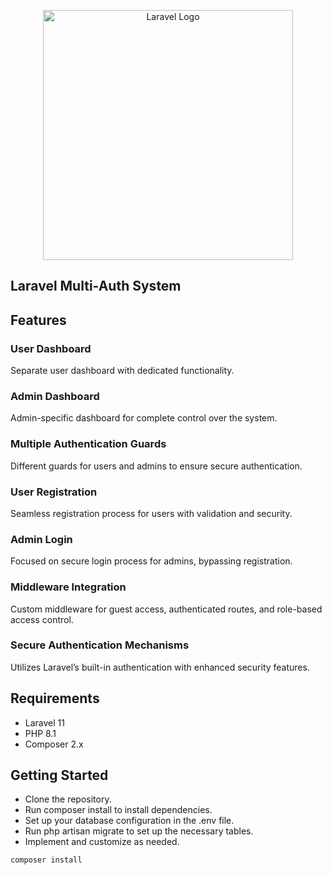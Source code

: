 <p align="center"><a href="https://laravel.com" target="_blank"><img src="https://raw.githubusercontent.com/laravel/art/master/logo-lockup/5%20SVG/2%20CMYK/1%20Full%20Color/laravel-logolockup-cmyk-red.svg" width="400" alt="Laravel Logo"></a></p>

## Laravel Multi-Auth System

## Features

### User Dashboard
Separate user dashboard with dedicated functionality.

### Admin Dashboard
Admin-specific dashboard for complete control over the system.

### Multiple Authentication Guards
Different guards for users and admins to ensure secure authentication.

### User Registration
Seamless registration process for users with validation and security.

### Admin Login
Focused on secure login process for admins, bypassing registration.

### Middleware Integration
Custom middleware for guest access, authenticated routes, and role-based access control.

### Secure Authentication Mechanisms
Utilizes Laravel’s built-in authentication with enhanced security features.

## Requirements
- Laravel 11
- PHP 8.1
- Composer 2.x

## Getting Started
- Clone the repository.
- Run composer install to install dependencies.
- Set up your database configuration in the .env file.
- Run php artisan migrate to set up the necessary tables.
- Implement and customize as needed.

```bash
composer install
